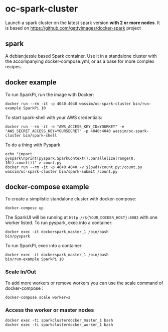 # oc-spark-cluster
Launch a spark cluster on the latest spark version **with 2 or more nodes**. 
It is based on https://github.com/gettyimages/docker-spark project 

## spark
A debian:jessie based Spark container. Use it in a standalone cluster with the accompanying docker-compose.yml, or as a base for more complex recipes.

## docker example
To run SparkPi, run the image with Docker:
```
docker run --rm -it -p 4040:4040 wassim/oc-spark-cluster bin/run-example SparkPi 10
```

To start spark-shell with your AWS credentials:
```
docker run --rm -it -e "AWS_ACCESS_KEY_ID=YOURKEY" -e "AWS_SECRET_ACCESS_KEY=YOURSECRET" -p 4040:4040 wassim/oc-spark-cluster bin/spark-shell
```

To do a thing with Pyspark
```
echo "import pyspark\nprint(pyspark.SparkContext().parallelize(range(0, 10)).count())" > count.py
docker run --rm -it -p 4040:4040 -v $(pwd)/count.py:/count.py wassim/oc-spark-cluster bin/spark-submit /count.py
```

## docker-compose example
To create a simplistic standalone cluster with docker-compose:

```
docker-compose up
```

The SparkUI will be running at `http://${YOUR_DOCKER_HOST}:8082` with one worker listed. To run pyspark, exec into a container:

```
docker exec -it dockerspark_master_1 /bin/bash
bin/pyspark
```

To run SparkPi, exec into a container:

```
docker exec -it dockerspark_master_1 /bin/bash
bin/run-example SparkPi 10
```

### Scale In/Out
To add more workers or remove workers you can use the scale command of docker-compose : 
```
docker-compose scale worker=2
```

### Access the worker or master nodes

```
docker exec -ti sparkclusterdocker_master_1 bash
docker exec -ti sparkclusterdocker_worker_1 bash
```
